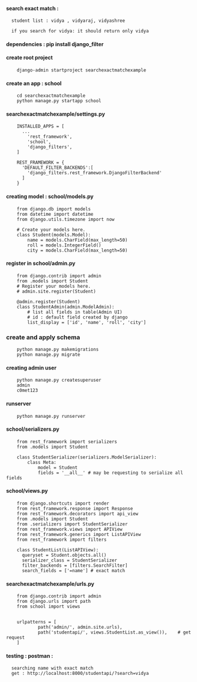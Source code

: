 #### search exact match : 

      student list : vidya , vidyaraj, vidyashree
      
      if you search for vidya: it should return only vidya

#### dependencies : pip install django_filter

#### create root project

        django-admin startproject searchexactmatchexample

#### create an app : school

        cd searchexactmatchexample
        python manage.py startapp school

#### searchexactmatchexample/settings.py

        INSTALLED_APPS = [
          ...
            'rest_framework',
            'school',
            'django_filters',
        ]

        REST_FRAMEWORK = {
          'DEFAULT_FILTER_BACKENDS':[
            'django_filters.rest_framework.DjangoFilterBackend'
          ]
        }



#### creating model : school/models.py


        from django.db import models
        from datetime import datetime
        from django.utils.timezone import now

        # Create your models here.
        class Student(models.Model):
            name = models.CharField(max_length=50)
            roll = models.IntegerField()
            city = models.CharField(max_length=50)




#### register in school/admin.py 

        from django.contrib import admin
        from .models import Student
        # Register your models here.
        # admin.site.register(Student)

        @admin.register(Student)
        class StudentAdmin(admin.ModelAdmin):
            # list all fields in table(Admin UI)
            # id : default field created by django
            list_display = ['id', 'name', 'roll', 'city']



### create and apply schema

        python manage.py makemigrations
        python manage.py migrate

#### creating admin user

        python manage.py createsuperuser
        admin 
        c0met123

#### runserver

        python manage.py runserver

#### school/serializers.py

        from rest_framework import serializers
        from .models import Student

        class StudentSerializer(serializers.ModelSerializer):
            class Meta:
                model = Student
                fields = '__all__' # may be requesting to serialize all fields



#### school/views.py


        from django.shortcuts import render
        from rest_framework.response import Response
        from rest_framework.decorators import api_view
        from .models import Student
        from .serializers import StudentSerializer
        from rest_framework.views import APIView
        from rest_framework.generics import ListAPIView
        from rest_framework import filters

        class StudentList(ListAPIView):
          queryset = Student.objects.all()
          serializer_class = StudentSerializer
          filter_backends = [filters.SearchFilter]
          search_fields = ['=name'] # exact match

#### searchexactmatchexample/urls.py

        from django.contrib import admin
        from django.urls import path
        from school import views


        urlpatterns = [
                path('admin/', admin.site.urls),
                path('studentapi/', views.StudentList.as_view()),    # get request
        ]

#### testing : postman : 

      searching name with exact match
      get : http://localhost:8000/studentapi/?search=vidya

